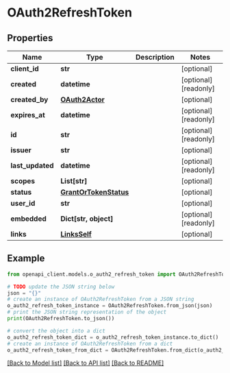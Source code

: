 # OAuth2RefreshToken


## Properties

Name | Type | Description | Notes
------------ | ------------- | ------------- | -------------
**client_id** | **str** |  | [optional] 
**created** | **datetime** |  | [optional] [readonly] 
**created_by** | [**OAuth2Actor**](OAuth2Actor.md) |  | [optional] 
**expires_at** | **datetime** |  | [optional] [readonly] 
**id** | **str** |  | [optional] [readonly] 
**issuer** | **str** |  | [optional] 
**last_updated** | **datetime** |  | [optional] [readonly] 
**scopes** | **List[str]** |  | [optional] 
**status** | [**GrantOrTokenStatus**](GrantOrTokenStatus.md) |  | [optional] 
**user_id** | **str** |  | [optional] 
**embedded** | **Dict[str, object]** |  | [optional] [readonly] 
**links** | [**LinksSelf**](LinksSelf.md) |  | [optional] 

## Example

```python
from openapi_client.models.o_auth2_refresh_token import OAuth2RefreshToken

# TODO update the JSON string below
json = "{}"
# create an instance of OAuth2RefreshToken from a JSON string
o_auth2_refresh_token_instance = OAuth2RefreshToken.from_json(json)
# print the JSON string representation of the object
print(OAuth2RefreshToken.to_json())

# convert the object into a dict
o_auth2_refresh_token_dict = o_auth2_refresh_token_instance.to_dict()
# create an instance of OAuth2RefreshToken from a dict
o_auth2_refresh_token_from_dict = OAuth2RefreshToken.from_dict(o_auth2_refresh_token_dict)
```
[[Back to Model list]](../README.md#documentation-for-models) [[Back to API list]](../README.md#documentation-for-api-endpoints) [[Back to README]](../README.md)


